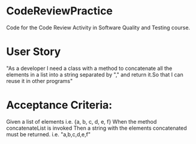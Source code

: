 # CodeReviewPractice
Code for the Code Review Activity in Software Quality and Testing course.

# User Story
"As a developer I need a class with a method to concatenate all the elements in a list into a string separated by "," and return it.So that I can reuse it in other programs"

# Acceptance Criteria:
Given a list of elements i.e. {a, b, c, d, e, f}
When the method concatenateList is invoked
Then a string with the elements concatenated must be returned. i.e. "a,b,c,d,e,f"
